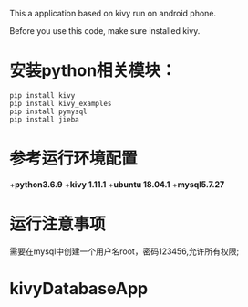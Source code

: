 This a application based on kivy run on android phone.

Before you use this code, make sure installed kivy.
# 安装python相关模块：
```
pip install kivy
pip install kivy_examples
pip install pymysql
pip install jieba
```
# 参考运行环境配置
+**python3.6.9**
+**kivy 1.11.1**
+**ubuntu 18.04.1**
+**mysql5.7.27**
# 运行注意事项
需要在mysql中创建一个用户名root，密码123456,允许所有权限;
# kivyDatabaseApp
